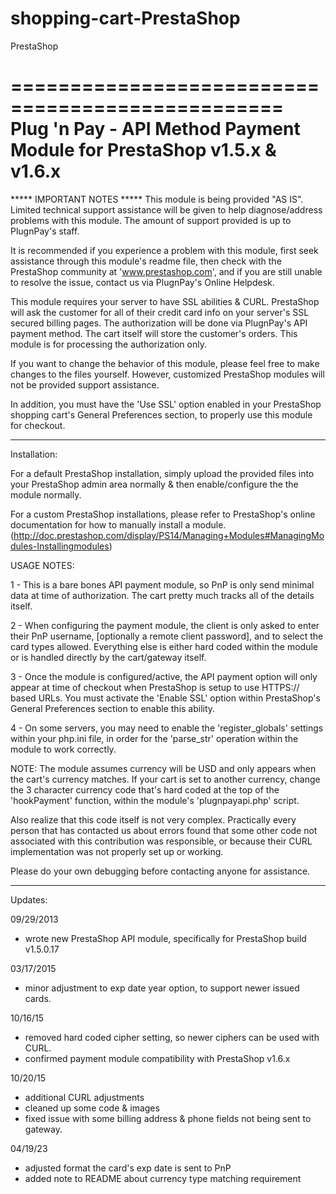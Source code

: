 # shopping-cart-PrestaShop
PrestaShop

=================================================
Plug 'n Pay - API Method
Payment Module for PrestaShop v1.5.x & v1.6.x
=================================================

***** IMPORTANT NOTES *****
This module is being provided "AS IS".  Limited technical support assistance will
be given to help diagnose/address problems with this module.  The amount of support
provided is up to PlugnPay's staff.

It is recommended if you experience a problem with this module, first seek assistance
through this module's readme file, then check with the PrestaShop community at
'www.prestashop.com', and if you are still unable to resolve the issue, contact us
via PlugnPay's Online Helpdesk.

This module requires your server to have SSL abilities & CURL.  PrestaShop will ask the
customer for all of their credit card info on your server's SSL secured billing pages.
The authorization will be done via PlugnPay's API payment method.  The cart itself will
store the customer's orders.  This module is for processing the authorization only.

If you want to change the behavior of this module, please feel free to make changes
to the files yourself.  However, customized PrestaShop modules will not be provided
support assistance.

In addition, you must have the 'Use SSL' option enabled in your PrestaShop shopping 
cart's General Preferences section, to properly use this module for checkout.
***************************

Installation:

For a default PrestaShop installation, simply upload the provided files into
your PrestaShop admin area normally & then enable/configure the the module normally.

For a custom PrestaShop installations, please refer to PrestaShop's online documentation
for how to manually install a module.
(http://doc.prestashop.com/display/PS14/Managing+Modules#ManagingModules-Installingmodules)


USAGE NOTES:

1 - This is a bare bones API payment module, so PnP is only send minimal data at time of
authorization.  The cart pretty much tracks all of the details itself.

2 - When configuring the payment module, the client is only asked to enter their PnP username,
[optionally a remote client password], and to select the card types allowed.  Everything else
is either hard coded within the module or is handled directly by the cart/gateway itself.

3 - Once the module is configured/active, the API payment option will only appear at time of
checkout when PrestaShop is setup to use HTTPS:// based URLs.  You must activate the 'Enable SSL'
option within PrestaShop's General Preferences section to enable this ability.

4 - On some servers, you may need to enable the 'register_globals' settings within your php.ini
file, in order for the 'parse_str' operation within the module to work correctly.


NOTE: The module assumes currency will be USD and only appears when the cart's currency matches.
If your cart is set to another currency, change the 3 character currency code that's hard coded
at the top of the 'hookPayment' function, within the module's 'plugnpayapi.php' script.

Also realize that this code itself is not very complex.  Practically every person that has
contacted us about errors found that some other code not associated with this contribution was
responsible, or because their CURL implementation was not properly set up or working.

Please do your own debugging before contacting anyone for assistance.

-----------------------------------------------------------------------------
Updates:

09/29/2013
- wrote new PrestaShop API module, specifically for PrestaShop build v1.5.0.17

03/17/2015
- minor adjustment to exp date year option, to support newer issued cards.

10/16/15
- removed hard coded cipher setting, so newer ciphers can be used with CURL.
- confirmed payment module compatibility with PrestaShop v1.6.x

10/20/15
- additional CURL adjustments
- cleaned up some code & images 
- fixed issue with some billing address & phone fields not being sent to gateway.

04/19/23
- adjusted format the card's exp date is sent to PnP
- added note to README about currency type matching requirement



